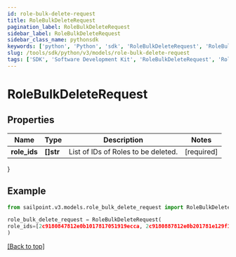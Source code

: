 ```yaml
---
id: role-bulk-delete-request
title: RoleBulkDeleteRequest
pagination_label: RoleBulkDeleteRequest
sidebar_label: RoleBulkDeleteRequest
sidebar_class_name: pythonsdk
keywords: ['python', 'Python', 'sdk', 'RoleBulkDeleteRequest', 'RoleBulkDeleteRequest'] 
slug: /tools/sdk/python/v3/models/role-bulk-delete-request
tags: ['SDK', 'Software Development Kit', 'RoleBulkDeleteRequest', 'RoleBulkDeleteRequest']
---
```


# RoleBulkDeleteRequest


## Properties

Name | Type | Description | Notes
------------ | ------------- | ------------- | -------------
**role_ids** | **[]str** | List of IDs of Roles to be deleted. | [required]
}

## Example

```python
from sailpoint.v3.models.role_bulk_delete_request import RoleBulkDeleteRequest

role_bulk_delete_request = RoleBulkDeleteRequest(
role_ids=[2c9180847812e0b1017817051919ecca, 2c9180887812e0b201781e129f151816]
)

```
[[Back to top]](#) 

